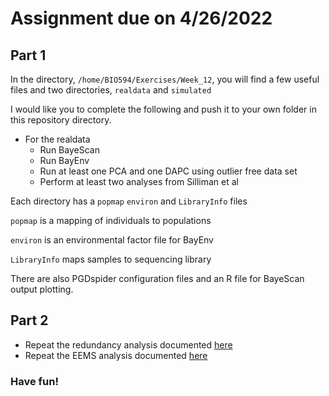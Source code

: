# Assignment due on 4/26/2022


## Part 1
In the directory, `/home/BIO594/Exercises/Week_12`, you will find a few useful files and two directories, `realdata` and `simulated`

I would like you to complete the following and push it to your own folder in this repository directory.

* For the realdata
  * Run BayeScan
  * Run BayEnv
  * Run at least one PCA and one DAPC using outlier free data set
  * Perform at least two analyses from Silliman et al	
    
Each directory has a `popmap` `environ` and `LibraryInfo` files

`popmap` is a mapping of individuals to populations

`environ` is an environmental factor file for BayEnv

`LibraryInfo` maps samples to sequencing library

There are also PGDspider configuration files and an R file for BayeScan output plotting.


## Part 2

* Repeat the redundancy analysis documented [here](https://github.com/amyzyck/EecSeq_NB_EasternOyster/blob/master/Analysis/PopGen_SeaGen_Analyses/RedundancyAnalysis/RDA_Outlier_Hap.Rmd)
* Repeat the EEMS analysis documented [here](https://github.com/amyzyck/EecSeq_NB_EasternOyster/blob/master/Analysis/PopGen_SeaGen_Analyses/EEMS/NB_EEMS_OutlierHap.md)


### Have fun!


